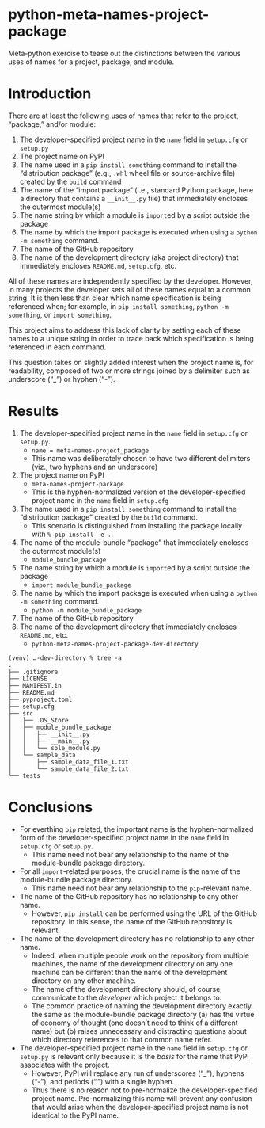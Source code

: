# python-meta-names-project-package

Meta-python exercise to tease out the distinctions between the various uses of names for a project, package, and module.
# Introduction
There are at least the following uses of names that refer to the project, “package,” and/or module:
1. The developer-specified project name in the `name` field in `setup.cfg` or `setup.py`
1. The project name on PyPI
1. The name used in a `pip install something` command to install the “distribution package” (e.g., `.whl` wheel file or source-archive file) created by the `build` command
1. The name of the “import package” (i.e., standard Python package, here a directory that contains a `__init__.py` file) that immediately encloses the outermost module(s)
1. The name string by which a module is `import`ed by a script outside the package
1. The name by which the import package is executed when using a `python -m something` command.
1. The name of the GitHub repository
1. The name of the development directory (aka project directory) that immediately encloses `README.md`, `setup.cfg`, etc.

All of these names are independently specified by the developer. However, in many projects the developer sets all of 
these names equal to a common string. It is then less than clear which name specification is being referenced when; for
example, in `pip install something`, `python -m something`, or `import something`.

This project aims to address this lack of clarity by setting each of these names to a unique string in order to trace
back which specification is being referenced in each command.

This question takes on slightly added interest when the project name is, for readability, composed of two or more strings
joined by a delimiter such as underscore (“_”) or hyphen (“-”).

# Results
1. The developer-specified project name in the `name` field in `setup.cfg` or `setup.py`.
    * `name = meta-names-project_package`
    * This name was deliberately chosen to have two different delimiters (viz., two hyphens and an underscore)
1. The project name on PyPI
    * `meta-names-project-package`
    * This is the hyphen-normalized version of the developer-specified project name in the `name` field in `setup.cfg`
1. The name used in a `pip install something` command to install the “distribution package” created by the `build` command.
    * This scenario is distinguished from installing the package locally with `% pip install -e .`.
1. The name of the module-bundle “package” that immediately encloses the outermost module(s)
    * `module_bundle_package`
1. The name string by which a module is `import`ed by a script outside the package
    * `import module_bundle_package`
1. The name by which the import package is executed when using a `python -m something` command.
    * `python -m module_bundle_package`
1. The name of the GitHub repository
1. The name of the development directory that immediately encloses `README.md`, etc.
    * `python-meta-names-project-package-dev-directory`

```
(venv) …-dev-directory % tree -a
.
├── .gitignore
├── LICENSE
├── MANIFEST.in
├── README.md
├── pyproject.toml
├── setup.cfg
├── src
│   ├── .DS_Store
│   ├── module_bundle_package
│   │   ├── __init__.py
│   │   ├── __main__.py
│   │   └── sole_module.py
│   └── sample_data
│       ├── sample_data_file_1.txt
│       └── sample_data_file_2.txt
└── tests
```

# Conclusions
* For everthing `pip` related, the important name is the hyphen-normalized form of the developer-specified project name
in the `name` field in `setup.cfg` or `setup.py`.
    * This name need not bear any relationship to the name of the module-bundle package directory.
* For all `import`-related purposes, the crucial name is the name of the module-bundle package directory.
    * This name need not bear any relationship to the `pip`-relevant name.
* The name of the GitHub repository has no relationship to any other name.
    * However, `pip install` can be performed using the URL of the GitHub repository. In this sense, the name of the
    GitHub repository is relevant.
* The name of the development directory has no relationship to any other name.
    * Indeed, when multiple people work on the repository from multiple machines, the name of the development
    directory on any one machine can be different than the name of the development directory on any other machine.
    * The name of the development directory should, of course, communicate to the *developer* which project it
    belongs to.
    * The common practice of naming the development directory exactly the same as the module-bundle package
    directory (a) has the virtue of economy of thought (one doesn’t need to think of a different name) but
    (b) raises unnecessary and distracting questions about which directory references to that common name refer.
* The developer-specified project name in the `name` field in `setup.cfg` or `setup.py` is relevant only because it
is the *basis* for the name that PyPI associates with the project.
    * However, PyPI will replace any run of underscores (“_”), hyphens (“-”), and periods (“.”) with a single hyphen.
    * Thus there is no reason not to pre-normalize the developer-specified project name. Pre-normalizing this name
    will prevent any confusion that would arise when the developer-specified project name is not identical to the
    PyPI name.
